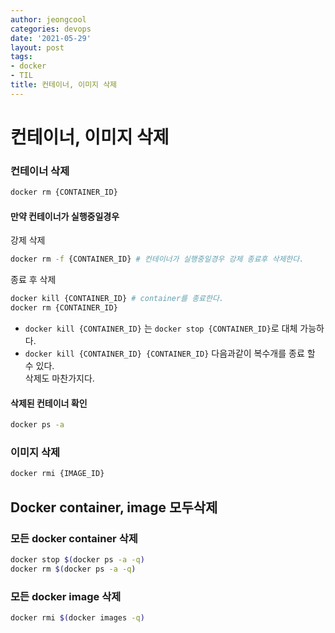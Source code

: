 ```yaml
---
author: jeongcool
categories: devops
date: '2021-05-29'
layout: post
tags:
- docker
- TIL
title: 컨테이너, 이미지 삭제
---
```


# 컨테이너, 이미지 삭제
### 컨테이너 삭제
```sh
docker rm {CONTAINER_ID}
```
#### 만약 컨테이너가 실행중일경우
강제 삭제
```sh
docker rm -f {CONTAINER_ID} # 컨테이너가 실행중일경우 강제 종료후 삭제한다.
```
종료 후 삭제
```sh
docker kill {CONTAINER_ID} # container를 종료한다.
docker rm {CONTAINER_ID}
```
- `docker kill {CONTAINER_ID}` 는 `docker stop {CONTAINER_ID}`로 대체 가능하다.
- `docker kill {CONTAINER_ID} {CONTAINER_ID}` 다음과같이 복수개를 종료 할 수 있다.  
  삭제도 마찬가지다.

#### 삭제된 컨테이너 확인
```sh
docker ps -a
```

### 이미지 삭제
```sh
docker rmi {IMAGE_ID}
```

## Docker container, image 모두삭제
### 모든 docker container 삭제
```sh
docker stop $(docker ps -a -q)
docker rm $(docker ps -a -q)
```

### 모든 docker image 삭제
```sh
docker rmi $(docker images -q) 
```
